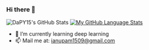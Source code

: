 ### Hi there 👋
![DaPY15's GitHub Stats](https://github-readme-stats.vercel.app/api?username=Anupam-USP&show_icons=true)
[![My GitHub Language Stats](https://github-readme-stats.vercel.app/api/top-langs/?username=SparshAgrawal1&langs_count=5&theme=tokyonight)]()

- 🌱 I’m currently learning deep learning
- 📫 Mail me at: ianupam1509@gmail.com
<!--
**Anupam-USP/Anupam-USP** is a ✨ _special_ ✨ repository because its `README.md` (this file) appears on your GitHub profile.

Here are some ideas to get you started:

- 🔭 I’m currently working on ...
- 🌱 I’m currently learning ...
- 👯 I’m looking to collaborate on ...
- 🤔 I’m looking for help with ...
- 💬 Ask me about ...
- 📫 How to reach me: ...
- 😄 Pronouns: ...
- ⚡ Fun fact: ...
-->
